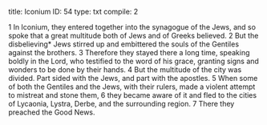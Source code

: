 title:          Iconium
ID:             54
type:           txt
compile:        2


1 In Iconium, they entered together into the synagogue of the Jews, and so spoke that a great multitude both of Jews and of Greeks believed. 2 But the disbelieving* Jews stirred up and embittered the souls of the Gentiles against the brothers. 3 Therefore they stayed there a long time, speaking boldly in the Lord, who testified to the word of his grace, granting signs and wonders to be done by their hands. 4 But the multitude of the city was divided. Part sided with the Jews, and part with the apostles. 5 When some of both the Gentiles and the Jews, with their rulers, made a violent attempt to mistreat and stone them, 6 they became aware of it and fled to the cities of Lycaonia, Lystra, Derbe, and the surrounding region. 7 There they preached the Good News. 
